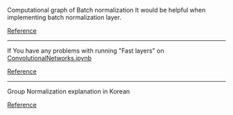 Computational graph of Batch normalization
It would be helpful when implementing batch normalization layer.

[Reference](https://kratzert.github.io/2016/02/12/understanding-the-gradient-flow-through-the-batch-normalization-layer.html)

---
If You have any problems with running "Fast layers" on [ConvolutionalNetworks.ipynb](https://github.com/minlee077/CS231N_Assignments_2018/blob/master/Assignment2/ConvolutionalNetworks.ipynb)

[Reference](https://stackoverflow.com/questions/38993332/global-name-col2im-6d-cython-is-not-defined-cs231n)

---

Group Normalization explanation in Korean

[Reference](https://blog.lunit.io/2018/04/12/group-normalization/)